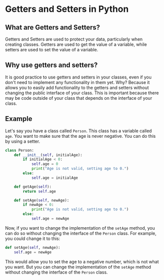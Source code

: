 # Getters and Setters in Python

## What are Getters and Setters?

Getters and Setters are used to protect your data, particularly when creating classes. Getters are used to get the value of a variable, while setters are used to set the value of a variable.

## Why use getters and setters?

It is good practice to use getters and setters in your classes, even if you don't need to implement any functionality in them yet. Why? Because it allows you to easily add functionality to the getters and setters without changing the public interface of your class. This is important because there may be code outside of your class that depends on the interface of your class.

## Example

Let's say you have a class called `Person`. This class has a variable called `age`. You want to make sure that the age is never negative. You can do this by using a setter.

```python
class Person:
    def __init__(self, initialAge):
        if initialAge < 0:
            self.age = 0
            print("Age is not valid, setting age to 0.")
        else:
            self.age = initialAge

    def getAge(self):
        return self.age

    def setAge(self, newAge):
        if newAge < 0:
            print("Age is not valid, setting age to 0.")
        else:
            self.age = newAge
```

Now, if you want to change the implementation of the `setAge` method, you can do so without changing the interface of the `Person` class. For example, you could change it to this:

```python
def setAge(self, newAge):
    self.age = newAge
```

This would allow you to set the age to a negative number, which is not what you want. But you can change the implementation of the `setAge` method without changing the interface of the `Person` class.